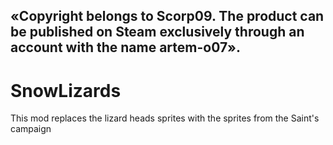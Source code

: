 «Copyright belongs to Scorp09. The product can be published on Steam exclusively through an account with the name artem-o07».
----------------------------------------------------------------------------------------------------------------------------
# SnowLizards
This mod replaces the lizard heads sprites with the sprites from the Saint's campaign
